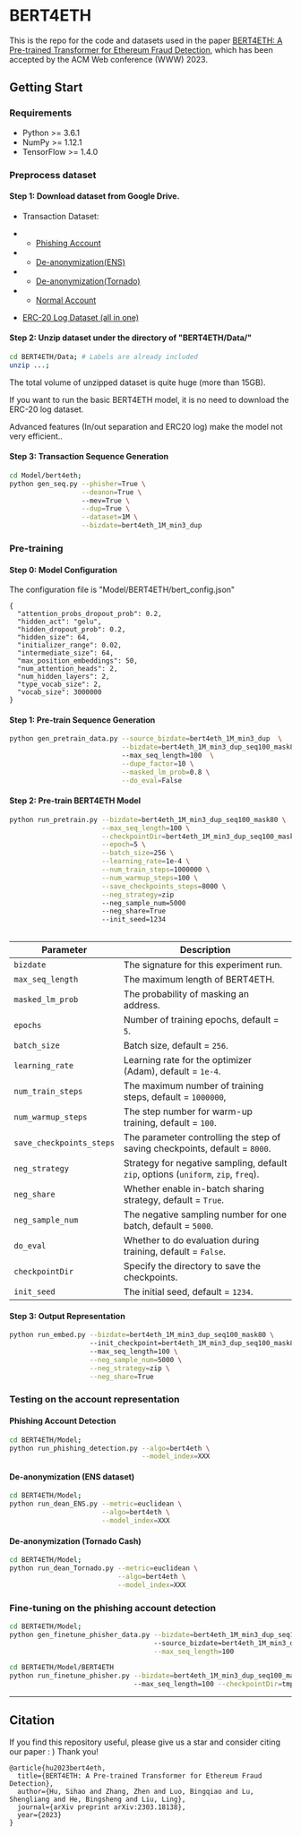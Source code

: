 # BERT4ETH

This is the repo for the code and datasets used in the paper [BERT4ETH: A Pre-trained Transformer for Ethereum Fraud Detection](https://arxiv.org/abs/2303.18138), which has been accepted by the ACM Web conference (WWW) 2023.


## Getting Start

### Requirements
* Python >= 3.6.1
* NumPy >= 1.12.1
* TensorFlow >= 1.4.0

### Preprocess dataset 

#### Step 1: Download dataset from Google Drive. 
* Transaction Dataset:
* * [Phishing Account](https://drive.google.com/file/d/11UAhLOcffzLyPhdsIqRuFsJNSqNvrNJf/view?usp=sharing)

* * [De-anonymization(ENS)](https://drive.google.com/file/d/1Yveis90jCx-nIA6pUL_4SUezMsVJr8dp/view?usp=sharing)

* * [De-anonymization(Tornado)](https://drive.google.com/file/d/1DMbPSZMSvTYMKUZg3oYKFrjPo2_jeeG4/view?usp=sharing)

* * [Normal Account](https://drive.google.com/file/d/1-htLUymg1UxDrXcI8tslU9wbn0E1vl9_/view?usp=sharing)

* [ERC-20 Log Dataset (all in one)](https://drive.google.com/file/d/1mB2Tf7tMq5ApKKOVdctaTh2UZzzrAVxq/view?usp=sharing)

#### Step 2: Unzip dataset under the directory of "BERT4ETH/Data/" 


```sh
cd BERT4ETH/Data; # Labels are already included
unzip ...;
``` 
The total volume of unzipped dataset is quite huge (more than 15GB).

If you want to run the basic BERT4ETH model, it is no need to download the ERC-20 log dataset.

Advanced features (In/out separation and ERC20 log) make the model not very efficient..


#### Step 3: Transaction Sequence Generation

```sh
cd Model/bert4eth;
python gen_seq.py --phisher=True \
                  --deanon=True \ 
                  --mev=True \
                  --dup=True \
                  --dataset=1M \
                  --bizdate=bert4eth_1M_min3_dup

```


### Pre-training

#### Step 0: Model Configuration

The configuration file is "Model/BERT4ETH/bert_config.json"
```
{
  "attention_probs_dropout_prob": 0.2,
  "hidden_act": "gelu",
  "hidden_dropout_prob": 0.2,
  "hidden_size": 64,
  "initializer_range": 0.02,
  "intermediate_size": 64,
  "max_position_embeddings": 50,
  "num_attention_heads": 2,
  "num_hidden_layers": 2,
  "type_vocab_size": 2,
  "vocab_size": 3000000
}
```

#### Step 1: Pre-train Sequence Generation 

[//]: # (&#40;Masking, I/O separation and ERC20 log&#41;)

```sh
python gen_pretrain_data.py --source_bizdate=bert4eth_1M_min3_dup  \
                            --bizdate=bert4eth_1M_min3_dup_seq100_mask80  \ 
                            --max_seq_length=100  \
                            --dupe_factor=10 \
                            --masked_lm_prob=0.8 \
                            --do_eval=False
```


#### Step 2: Pre-train BERT4ETH Model

```sh
python run_pretrain.py --bizdate=bert4eth_1M_min3_dup_seq100_mask80 \
                       --max_seq_length=100 \
                       --checkpointDir=bert4eth_1M_min3_dup_seq100_mask80_shared_zipfan5000 \
                       --epoch=5 \
                       --batch_size=256 \
                       --learning_rate=1e-4 \
                       --num_train_steps=1000000 \
                       --num_warmup_steps=100 \
                       --save_checkpoints_steps=8000 \
                       --neg_strategy=zip
                       --neg_sample_num=5000 
                       --neg_share=True
                       --init_seed=1234 
                       
```


| Parameter                | Description                                                                        |
|--------------------------|------------------------------------------------------------------------------------|
| `bizdate`                | The signature for this experiment run.                                             |
| `max_seq_length`         | The maximum length of BERT4ETH.                                                    |
| `masked_lm_prob`         | The probability of masking an address.                                             |
| `epochs`                 | Number of training epochs, default = `5`.                                          |
| `batch_size`             | Batch size, default = `256`.                                                       |
| `learning_rate`          | Learning rate for the optimizer (Adam), default = `1e-4`.                          |
| `num_train_steps`        | The maximum number of training steps, default = `1000000`,                         |
| `num_warmup_steps`       | The step number for warm-up training, default = `100`.                             |
| `save_checkpoints_steps` | The parameter controlling the step of saving checkpoints, default = `8000`.        |
| `neg_strategy`           | Strategy for negative sampling, default `zip`, options (`uniform`, `zip`, `freq`). |
| `neg_share`              | Whether enable in-batch sharing strategy, default = `True`.                        |
| `neg_sample_num`         | The negative sampling number for one batch, default = `5000`.                      |
| `do_eval`                | Whether to do evaluation during training, default = `False`.                       |
| `checkpointDir`          | Specify the directory to save the checkpoints.                                     |
| `init_seed`              | The initial seed, default = `1234`.                                                |



#### Step 3: Output Representation


```sh
python run_embed.py --bizdate=bert4eth_1M_min3_dup_seq100_mask80 \ 
                    --init_checkpoint=bert4eth_1M_min3_dup_seq100_mask80_shared_zipfan5000/model_104000 \  
                    --max_seq_length=100 \
                    --neg_sample_num=5000 \
                    --neg_strategy=zip \
                    --neg_share=True 
```

### Testing on the account representation

#### Phishing Account Detection
```sh
cd BERT4ETH/Model;
python run_phishing_detection.py --algo=bert4eth \
                                 --model_index=XXX

```

#### De-anonymization (ENS dataset)

```sh
cd BERT4ETH/Model;
python run_dean_ENS.py --metric=euclidean \
                       --algo=bert4eth \
                       --model_index=XXX
```

#### De-anonymization (Tornado Cash)

```sh
cd BERT4ETH/Model;
python run_dean_Tornado.py --metric=euclidean \
                           --algo=bert4eth \
                           --model_index=XXX
```

### Fine-tuning on the phishing account detection

```sh
cd BERT4ETH/Model;
python gen_finetune_phisher_data.py --bizdate=bert4eth_1M_min3_dup_seq100_mask80 \ 
                                    --source_bizdate=bert4eth_1M_min3_dup \
                                    --max_seq_length=100 
```

```sh
cd BERT4ETH/Model/BERT4ETH
python run_finetune_phisher.py --bizdate=bert4eth_1M_min3_dup_seq100_mask80 \ 
                               --max_seq_length=100 --checkpointDir=tmp
```

-----
## Citation

If you find this repository useful, please give us a star and consider citing our paper : ) Thank you!
```
@article{hu2023bert4eth,
  title={BERT4ETH: A Pre-trained Transformer for Ethereum Fraud Detection},
  author={Hu, Sihao and Zhang, Zhen and Luo, Bingqiao and Lu, Shengliang and He, Bingsheng and Liu, Ling},
  journal={arXiv preprint arXiv:2303.18138},
  year={2023}
}
```


